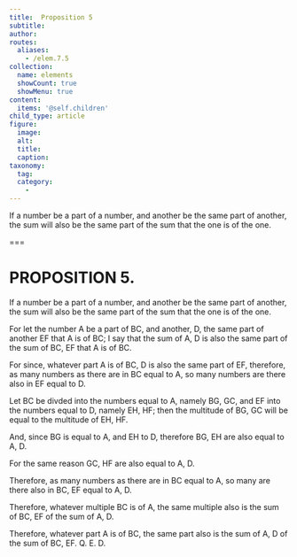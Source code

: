 ```yaml
---
title:  Proposition 5
subtitle: 
author:
routes:
  aliases:
    - /elem.7.5
collection:
  name: elements
  showCount: true
  showMenu: true
content:
  items: '@self.children'
child_type: article
figure:
  image:
  alt:
  title:
  caption:
taxonomy:
  tag:
  category:
    - 
---
```


<p>
       <hi rend="ital">If a number be a part of a number, and another be the same part of another, the sum will also be the same part of the sum that the one is of the one.</hi>
      </p>

===

<h1>PROPOSITION 5.</h1>
<p>
       <span class="ital">If a number be a part of a number, and another be the same part of another, the sum will also be the same part of the sum that the one is of the one.</span>
      </p>

<p>For let the number <span class="ital">A</span> be a part of <span class="ital">BC</span>, and another, <span class="ital">D</span>, the same part of another <span class="ital">EF</span> that <span class="ital">A</span> is of <span class="ital">BC</span>; I say that the sum of <span class="ital">A</span>, <span class="ital">D</span> is also the same part of the sum of <span class="ital">BC</span>, <span class="ital">EF</span> that <span class="ital">A</span> is of <span class="ital">BC</span>. </p>

<p>For since, whatever part <span class="ital">A</span> is of <span class="ital">BC</span>, <span class="ital">D</span> is also the same part of <span class="ital">EF</span>, therefore, as many numbers as there are in <span class="ital">BC</span> equal to <span class="ital">A</span>, so many numbers are there also in <span class="ital">EF</span> equal to <span class="ital">D</span>. 
      </p>

<p>Let <span class="ital">BC</span> be divded into the numbers equal to <span class="ital">A</span>, namely <span class="ital">BG</span>, <span class="ital">GC</span>, and <span class="ital">EF</span> into the numbers equal to <span class="ital">D</span>, namely <span class="ital">EH</span>, <span class="ital">HF</span>; then the multitude of <span class="ital">BG</span>, <span class="ital">GC</span> will be equal to the multitude of <span class="ital">EH</span>, <span class="ital">HF</span>. </p>

<p>And, since <span class="ital">BG</span> is equal to <span class="ital">A</span>, and <span class="ital">EH</span> to <span class="ital">D</span>, therefore <span class="ital">BG</span>, <span class="ital">EH</span> are also equal to <span class="ital">A</span>, <span class="ital">D</span>. </p>

<p>For the same reason <span class="ital">GC</span>, <span class="ital">HF</span> are also equal to <span class="ital">A</span>, <span class="ital">D</span>. </p>

<p>Therefore, as many numbers as there are in <span class="ital">BC</span> equal to <span class="ital">A</span>, so many are there also in <span class="ital">BC</span>, <span class="ital">EF</span> equal to <span class="ital">A</span>, <span class="ital">D</span>. </p>

<p>Therefore, whatever multiple <span class="ital">BC</span> is of <span class="ital">A</span>, the same multiple also is the sum of <span class="ital">BC</span>, <span class="ital">EF</span> of the sum of <span class="ital">A</span>, <span class="ital">D</span>. </p>

<p>Therefore, whatever part <span class="ital">A</span> is of <span class="ital">BC</span>, the same part also is the sum of <span class="ital">A</span>, <span class="ital">D</span> of the sum of <span class="ital">BC</span>, <span class="ital">EF</span>. Q. E. D.</p>
